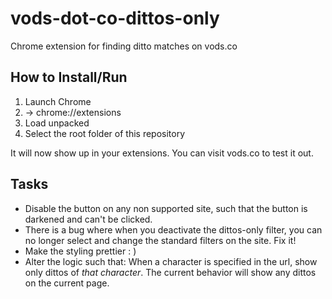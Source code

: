 # vods-dot-co-dittos-only
Chrome extension for finding ditto matches on vods.co 

## How to Install/Run

1. Launch Chrome
2. -> chrome://extensions
3. Load unpacked
4. Select the root folder of this repository

It will now show up in your extensions. You can visit vods.co to test it out.

## Tasks

- Disable the button on any non supported site, such that the button is darkened and can't be clicked.
- There is a bug where when you deactivate the dittos-only filter, you can no longer select and change the standard filters on the site. Fix it!
- Make the styling prettier : )
- Alter the logic such that: When a character is specified in the url, show only dittos of *that character*. The current behavior will show any dittos on the current page.
